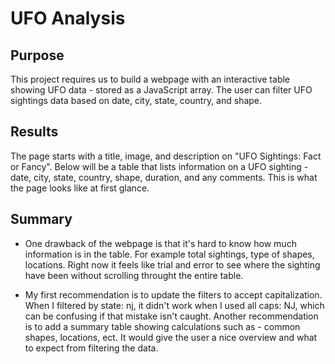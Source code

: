 # UFO Analysis

## Purpose
This project requires us to build a webpage with an interactive table showing UFO data - stored as a JavaScript array. The user can filter UFO sightings data based on date, city, state, country, and shape.

## Results

The page starts with a title, image, and description on "UFO Sightings: Fact or Fancy". Below will be a table that lists information on a UFO sighting - date, city, state, country, shape, duration, and any comments. This is what the page looks like at first glance.


## Summary

- One drawback of the webpage is that it's hard to know how much information is in the table. For example total sightings, type of shapes, locations. Right now it feels like trial and error to see where the sighting have been without scrolling throught the entire table.

- My first recommendation is to update the filters to accept capitalization. When I filtered by state: nj, it didn't work when I used all caps: NJ, which can be confusing if that mistake isn't caught. Another recommendation is to add a summary table showing calculations such as - common shapes, locations, ect. It would give the user a nice overview and what to expect from filtering the data.

